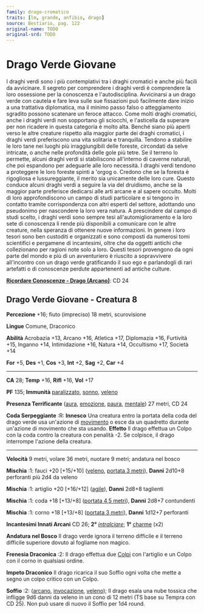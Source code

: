 ```yaml
---
family: drago-cromatico
traits: [lm, grande, anfibio, drago]
source: Bestiario, pag. 122
original-name: TODO
original-srd: TODO
---
```


# Drago Verde Giovane

I draghi verdi sono i più contemplativi tra i draghi cromatici e anche più
facili da avvicinare. Il segreto per comprendere i draghi verdi è comprendere la
loro ossessione per la conoscenza e l'autodisciplina. Avvicinarsi a un drago
verde con cautela e fare leva sulle sue fissazioni può facilmente dare inizio a
una trattativa diplomatica, ma il minimo passo falso o atteggiamento sgradito
possono scatenare un feroce attacco. Come molti draghi cromatici, anche i draghi
verdi non sopportano gli sciocchi, e l'asticella da superare per non ricadere in
questa categoria è molto alta. Benché siano più aperti verso le altre creature
rispetto alla maggior parte dei draghi cromatici, i draghi verdi preferiscono
una vita solitaria e tranquilla. Tendono a stabilire le loro tane nei luoghi più
irraggiungibili delle foreste, circondati da selve intricate, o anche nelle
profondità delle gole più tetre. Se il terreno lo permette, alcuni draghi verdi
si stabiliscono all'interno di caverne naturali, che poi espandono per adeguarle
alle loro necessità. I draghi verdi tendono a proteggere le loro foreste spinti
a 'orgog o. Credono che se la foresta è rigogliosa e lussureggiante, il merito
sia unicamente delle loro cure. Questo conduce alcuni draghi verdi a seguire la
via del druidismo, anche se la maggior parte preferisce dedicarsi alle arti
arcane e al sapere occulto. Molti di loro approfondiscono un campo di studi
particolare e si tengono in contatto tramite corrispondenza con altri esperti
del settore, adottando uno pseudonimo per nascondere la loro vera natura. A
prescindere dal campo di studi scelto, i draghi verdi sono sempre tesi
all'automiglioramento e la loro sete di conoscenza li rende più disponibili a
comunicare con le altre creature, nella speranza di ottenere nuove informazioni.
In genere i loro tesori sono ben custoditi e organizzati e sono composti da
numerosi tomi scientifici e pergamene di incantesimi, oltre che da oggetti
antichi che collezionano per ragioni note solo a loro. Questi tesori provengono
da ogni parte del mondo e più di un avventuriero è riuscito a sopravvivere
all'incontro con un drago verde gratificando il suo ego e parlandogli di rari
artefatti o di conoscenze perdute appartenenti ad antiche culture.

**[Ricordare Conoscenze - Drago (Arcano)](/azioni/ricordare-conoscenze)**: CD 24

## Drago Verde Giovane - Creatura 8

**Percezione** +16; fiuto (impreciso) 18 metri, scurovisione

**Lingue** Comune, Draconico

**Abilità** Acrobazia +13, Arcano +16, Atletica +17, Diplomazia +16, Furtività
+15, Inganno +14, Intimidazione +16, Natura +14, Occultismo +17, Società +14

**For** +5, **Des** +1, **Cos** +3, **Int** +2, **Sag** +2, **Car** +4

---

**CA** 28; **Temp** +16, **Rifl** +16, **Vol** +17

**PF** 135; **Immunità** [paralizzato](/condizioni/paralizzato),
[sonno](/tratti/sonno), [veleno](/tratti/veleno)

**Presenza Terrificante** ([aura](/tratti/aura), [emozione](/tratti/emozione),
[paura](/tratti/paura), [mentale](/tratti/mentale)) 27 metri, CD 24

**Coda Serpeggiante** :R: **Innesco** Una creatura entro la portata della coda
del drago verde usa un'azione di [movimento](/tratti/movimento) o esce da un
quadretto durante un'azione di movimento che sta usando. **Effetto** Il drago
effettua un Colpo con la coda contro la creatura con penalità -2. Se colpisce,
il drago interrompe l'azione della creatura.

---

**Velocità** 9 metri, volare 36 metri, nuotare 9 metri; andatura nel bosco

**Mischia** :1: fauci +20 \[+15/+10] ([veleno](/tratti/veleno),
[portata 3 metri](/tratti/portata)), **Danni** 2d10+8 perforanti più 2d4 da
veleno

**Mischia** :1: artiglio +20 \[+16/+12] ([agile](/tratti/agile)), **Danni**
2d8+8 taglienti

**Mischia** :1: coda +18 \[+13/+8] ([portata 4,5 metri](/tratti/portata)),
**Danni** 2d8+7 contundenti

**Mischia** :1: corno +18 \[+13/+8] ([portata 3 metri](/tratti/portata)),
**Danni** 1d12+7 perforanti

**Incantesimi Innati Arcani** CD 26; **2°**
_[intralciare](/incantesimi/intralciare)_; **1°** [charme](/incantesimi/charme)
(x2)

**Andatura nel Bosco** Il drago verde ignora il terreno difficile e il terreno
difficile superiore dovuto al fogliame non magico.

**Frenesia Draconica** :2: Il drago effettua due [Colpi](/azioni/colpire) con
l'artiglio e un Colpo con il corno in qualsiasi ordine.

**Impeto Draconico** Il drago ricarica il suo Soffio ogni volta che mette a
segno un colpo critico con un Colpo.

**Soffio** :2: ([arcano](/tratti/arcano), [invocazione](/tratti/invocazione),
[veleno](/tratti/veleno)); Il drago esala una nube tossica che infligge 9d6
danni da veleno in un cono di 12 metri (TS base su Tempra con CD 25). Non può
usare di nuovo il Soffio per 1d4 round.
